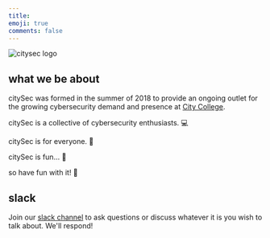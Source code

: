 ```yaml
---
title:
emoji: true
comments: false
---
```

![citysec logo](/img/logo.png)

## what we be about
citySec was formed in the summer of 2018 to provide an ongoing outlet for the growing
cybersecurity demand and presence at [City College](https://www.ccny.cuny.edu/engineering/).

citySec is a collective of cybersecurity enthusiasts. :computer:

citySec is for everyone. :busts_in_silhouette:

citySec is fun... :ferris_wheel:

so have fun with it! :tada:

## slack
Join our [slack channel](https://join.slack.com/t/citysecnyc/shared_invite/enQtMzk1NTcyMDQxODkwLTY1NmE2MDZkZjJhZWIxNGNmNWVjMjUwNDc3M2I3YmRiYmQ0NDBlMjk0Zjc4MzNhY2JiYjUzMWNmYTE0MjkyYzI) to ask questions or discuss whatever it is you wish to talk about. We'll respond!
